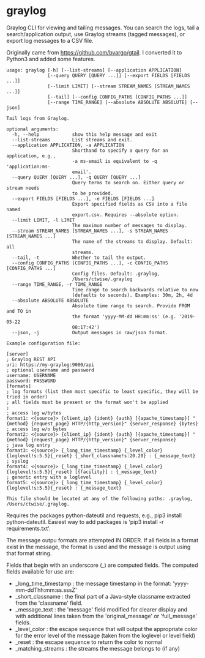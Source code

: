 # graylog

Graylog CLI for viewing and tailing messages. You can search the logs, tail a search/application output, use
Graylog streams (tagged messages), or export log messages to a CSV file.

Originally came from https://github.com/bvargo/gtail.
I converted it to Python3 and added some features.

```text
usage: graylog [-h] [--list-streams] [--application APPLICATION]
               [--query QUERY [QUERY ...]] [--export FIELDS [FIELDS ...]]
               [--limit LIMIT] [--stream STREAM_NAMES [STREAM_NAMES ...]]
               [--tail] [--config CONFIG_PATHS [CONFIG_PATHS ...]]
               [--range TIME_RANGE] [--absolute ABSOLUTE ABSOLUTE] [--json]

Tail logs from Graylog.

optional arguments:
  -h, --help            show this help message and exit
  --list-streams        List streams and exit.
  --application APPLICATION, -a APPLICATION
                        Shorthand to specify a query for an application, e.g.,
                        -a ms-email is equivalent to -q 'application:ms-
                        email'.
  --query QUERY [QUERY ...], -q QUERY [QUERY ...]
                        Query terms to search on. Either query or stream needs
                        to be provided.
  --export FIELDS [FIELDS ...], -e FIELDS [FIELDS ...]
                        Export specified fields as CSV into a file named
                        export.csv. Requires --absolute option.
  --limit LIMIT, -l LIMIT
                        The maximum number of messages to display.
  --stream STREAM_NAMES [STREAM_NAMES ...], -s STREAM_NAMES [STREAM_NAMES ...]
                        The name of the streams to display. Default: all
                        streams.
  --tail, -t            Whether to tail the output.
  --config CONFIG_PATHS [CONFIG_PATHS ...], -c CONFIG_PATHS [CONFIG_PATHS ...]
                        Config files. Default: .graylog,
                        /Users/ctwise/.graylog
  --range TIME_RANGE, -r TIME_RANGE
                        Time range to search backwards relative to now
                        (defaults to seconds). Examples: 30m, 2h, 4d
  --absolute ABSOLUTE ABSOLUTE
                        Absolute time range to search. Provide FROM and TO in
                        the format 'yyyy-MM-dd HH:mm:ss' (e.g. '2019-05-22
                        08:17:42')
  --json, -j            Output messages in raw/json format.

Example configuration file:

[server]
; Graylog REST API
uri: https://my-graylog:9000/api
; optional username and password
username: USERNAME
password: PASSWORD
[formats]
; log formats (list them most specific to least specific, they will be tried in order)
; all fields must be present or the format won't be applied
;
; access log w/bytes
format1: <{source}> {client_ip} {ident} {auth} [{apache_timestamp}] "{method} {request_page} HTTP/{http_version}" {server_response} {bytes}
; access log w/o bytes
format2: <{source}> {client_ip} {ident} {auth} [{apache_timestamp}] "{method} {request_page} HTTP/{http_version}" {server_response}
; java log entry
format3: <{source}> {_long_time_timestamp} {_level_color}{loglevel!s:5.5}{_reset} {_short_classname!s:20.20} : {_message_text}
; syslog
format4: <{source}> {_long_time_timestamp} {_level_color}{loglevel!s:5.5}{_reset} [{facility}] : {_message_text}
; generic entry with a loglevel
format5: <{source}> {_long_time_timestamp} {_level_color}{loglevel!s:5.5}{_reset} : {_message_text}

This file should be located at any of the following paths: .graylog, /Users/ctwise/.graylog.
```

Requires the packages python-dateutil and requests, e.g., pip3 install python-dateutil. Easiest way to add packages is 'pip3 install -r requirements.txt'.

The message outpu formats are attempted IN ORDER. If all fields in a format exist in the message, the format is used and the message is output using that format string.

Fields that begin with an underscore (_) are computed fields. The computed fields available for use are:

- _long_time_timestamp : the message timestamp in the format: 'yyyy-mm-ddThh:mm:ss.sssZ'
- _short_classname : the final part of a Java-style classname extracted from the 'classname' field.
- _message_text : the 'message' field modified for clearer display and with additional lines taken from the
  'original_message' or 'full_message' fields.
- _level_color : the escape sequence that will output the appropriate color for the error level of the message (taken from the loglevel or level field)
- _reset : the escape sequence to return the color to normal
- _matching_streams : the streams the message belongs to (if any)
